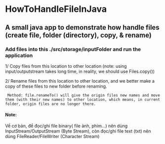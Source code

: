 # HowToHandleFileInJava

## A small java app to demonstrate how handle files (create file, folder (directory), copy, & rename)


### Add files into this ./src/storage/inputFolder and run the application

  1/ Copy files from this location to other location (note: using input/outputstream takes long time, in reality, we should use Files.copy())
  
  2/ Rename files from this location to other location, and we better make a copy of these files to new folder before renaming.

     Method: file.renameTo() will give the origin files new names and move them (with their new names) to other location, which means, in current folder, origin files are no longer there.


#### Note:

Về cơ bản, để đọc/ghi file binary( file ảnh, phim…) nên dùng InputStream/OutputStream (Byte Stream), còn đọc/ghi file text (txt) nên dùng FileReader/FileWriter (Character Stream)
